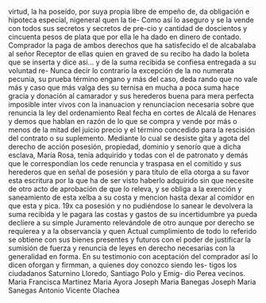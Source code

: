 virtud, la ha poseído, por suya propia libre de empeño de, da obligación e hipoteca especial, nigeneral quen la tie-
Como así lo aseguro y se la vende con todos sus secretos y secretos de pre-cio y cantidad de doscientos y cincuenta pesos de plata que por ella le ha dado en dinero de contado.
Comprador la paga de ambos derechos que ha satisfecido el de alcabalaba al señor Receptor de ellas quien en graved de su recibo ha dado la boleta que se inserta y dice asi... y de la suma recibida se confiesa entregada a su voluntad re-
Nunca decir lo contrario la excepción de la no numerata pecunia, su prueba término engano y más del caso, deda rando que no vale más y caso que más valga des su ternisa en mucha a poca suma hace gracia y donación al camarador y
sus herederos buena para mera perfecta imposible inter vivos con la inanuacion y renunciacion necesaria sobre que renuncia la ley del ordenamiento Real fecha en cortes de Alcalá de Henares y demos que hablan en razón de lo que
se compra y vende por más o menos de la mitad del juicio precio y el término concedido para la rescisión del contrato o su suplemento. Mediante lo cual se desiste gita y agota del derecho de acción posesión, propiedad, dominio
y senorío que a dicha esclava, María Rosa, tenía adquirido y todas con el de patronato y demás que le correspondían los cede renuncia y traspasa en el comitido y sus herederos que en señal de posesión y para título de ella otorga a su favor
esta escritura por la que ha de ser visto haberlo adquirido sin que necesite de otro acto de aprobación de que lo releva, y se obliga a la exención y saneamiento de esta xelba a su costa y mencion hasta dexar al comidor en que esta y pica.
19x
ca posesión y no pudiéndose
lo sanear le devolvera la suma
recibida y le pagara las costas y gastos de su incertidumbre
ya pueda declíere a su simple Juramento relevándole de otro
aunque por derecho se requierea y a la observancia y quen
Actual cumplimiento de todo lo referido se obtiene con sus bienes presentes y futuros con el poder de justificar la sumisión de fuerza y renuncia de leyes en derecho necesarias con la generalidad en forma. En su testimonio con aceptación del comprador así
lo dicen oforgan y firmman, a quienes doy conozco siendo les- tigos los ciudadanos Saturnino Lloredo, Santiago Polo y Emig- dio Perea vecinos. Maria Francisca Martinez Maria Ayora Joseph Maria Banegas
Joseph Maria Sanegas
Antonio Vicente Olachea